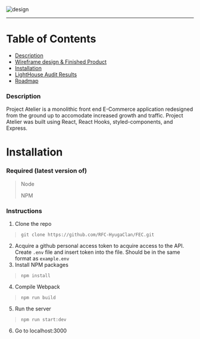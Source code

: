 <img alt='design' src='https://i.imgur.com/MiHRwo2.png'>

---
# Table of Contents

- <a href="#Description">Description</a>
- <a href="#Wireframe">Wireframe design & Finished Product</a>
- <a href="#Instructions">Installation</a>
- <a href="#Lighthouse">LightHouse Audit Results</a>
- <a href="#Roadmap">Roadmap</a>

### Description
Project Atelier is a monolithic front end E-Commerce application redesigned from the ground up to accomodate increased growth and traffic. Project Atelier was built using React, React Hooks, styled-components, and Express.

# Installation

### Required (latest version of)
> Node
>
> NPM

### Instructions
1. Clone the repo
> `git clone https://github.com/RFC-HyugaClan/FEC.git`
2. Acquire a github personal access token to acquire access to the API. Create `.env` file and insert token into the file. Should be in the same format as `example.env`
3. Install NPM packages
> `npm install`
4. Compile Webpack
> `npm run build`
5. Run the server
> `npm run start:dev`
6. Go to localhost:3000
